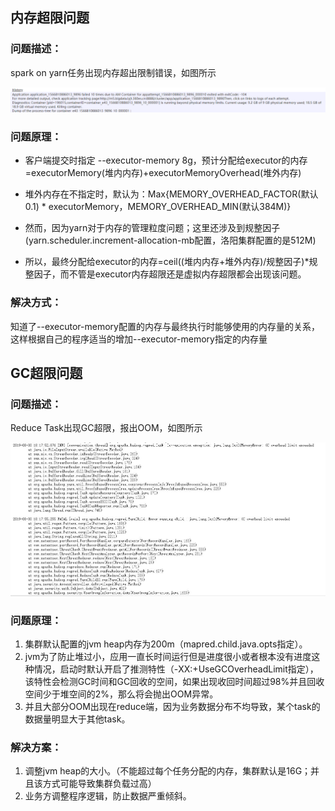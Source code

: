 ## 内存超限问题

### 问题描述：

spark on yarn任务出现内存超出限制错误，如图所示

![](/assets/常见错误-内存超限.jpg)

### 问题原理：

* 客户端提交时指定 --executor-memory 8g，预计分配给executor的内存=executorMemory\(堆内内存\)+executorMemoryOverhead\(堆外内存\)

* 堆外内存在不指定时，默认为：Max{MEMORY\_OVERHEAD\_FACTOR\(默认0.1\) \* executorMemory，MEMORY\_OVERHEAD\_MIN\(默认384M\)}

* 然而，因为yarn对于内存的管理粒度问题；这里还涉及到规整因子\(yarn.scheduler.increment-allocation-mb配置，洛阳集群配置的是512M\)

* 所以，最终分配给executor的内存=ceil\(\(堆内内存+堆外内存\)/规整因子\)\*规整因子，而不管是executor内存超限还是虚拟内存超限都会出现该问题。

### 解决方式：

知道了--executor-memory配置的内存与最终执行时能够使用的内存量的关系，这样根据自己的程序适当的增加--executor-memory指定的内存量

## GC超限问题

### 问题描述：

Reduce Task出现GC超限，报出OOM，如图所示

![](/assets/常见错误-GC超限.JPG)

### 问题原理：

1. 集群默认配置的jvm heap内存为200m（mapred.child.java.opts指定）。
2. jvm为了防止堆过小，应用一直长时间运行但是进度很小或者根本没有进度这种情况，启动时默认开启了推测特性（-XX:+UseGCOverheadLimit指定），该特性会检测GC时间和GC回收的空间，如果出现收回时间超过98%并且回收空间少于堆空间的2%，那么将会抛出OOM异常。
3. 并且大部分OOM出现在reduce端，因为业务数据分布不均导致，某个task的数据量明显大于其他task。

### 解决方案：

1. 调整jvm heap的大小。（不能超过每个任务分配的内存，集群默认是16G；并且该方式可能导致集群负载过高）
2. 业务方调整程序逻辑，防止数据严重倾斜。



